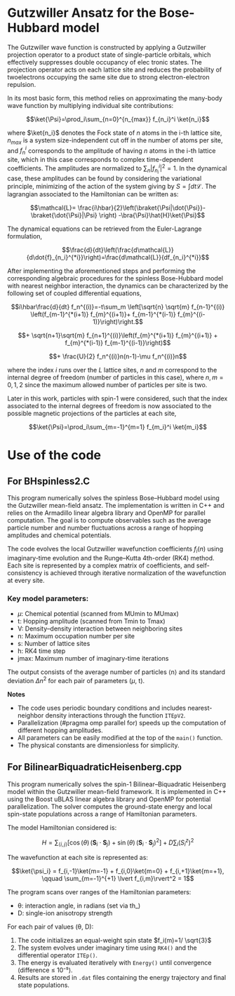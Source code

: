 # **Gutzwiller Ansatz for the Bose-Hubbard model**

The Gutzwiller wave function is constructed by applying a Gutzwiller projection operator to a
product state of single-particle orbitals, which effectively suppresses double occupancy of elec
tronic states. The projection operator acts on each lattice site and reduces the probability of twoelectrons occupying the same site due to strong electron-electron repulsion.

 In its most basic form, this method relies on approximating the many-body wave function by multiplying individual site contributions:
 
 $$\ket{\Psi}=\prod_i\sum_{n=0}^{n_{max}} f_{n_i}^i \ket{n_i}$$
 
where $\ket{n_i}$ denotes the Fock state of $n$ atoms in the i-th lattice site, $n_{max}$ is a system size-independent cut off in the number of atoms per site, and $f_{n}^{i}$ corresponds to the amplitude of having $n$ atoms in the i-th lattice site, which in this case corresponds to complex time-dependent coefficients. The amplitudes are normalized to $\sum_n|f_{n_i}^i|^2=1$. In the dynamical case, these amplitudes can be found by considering the variational principle, minimizing of the action of the system giving by $S=\int dt \mathcal{L}$. The lagrangian associated to the Hamiltonian can be written as:

$$\mathcal{L}= \frac{i\hbar}{2}\left(\braket{\Psi|\dot{\Psi}}-\braket{\dot{\Psi}|\Psi} \right) -\bra{\Psi}\hat{H}\ket{\Psi}$$

The dynamical equations can be retrieved from the Euler-Lagrange formulation,

$$\frac{d}{dt}\left(\frac{d\mathcal{L}}{d\dot{f}_{n_i}^{*i}}\right)=\frac{d\mathcal{L}}{df_{n_i}^{*i}}$$

After implementing the aforementioned steps and performing the corresponding algebraic procedures for the spinless Bose-Hubbard model with nearest neighbor interaction, the dynamics can be characterized by the following set of coupled differential equations,

$$i\hbar\frac{d}{dt} f_n^{(i)}=-t\sum_m \left[\sqrt{n} \sqrt{m} f_{n-1}^{(i)} \left(f_{m-1}^{*(i+1)} f_{m}^{(i+1)}+ f_{m-1}^{*(i-1)} f_{m}^{(i-1)}\right)\right.$$

$$+ \sqrt{n+1}\sqrt{m} f_{n+1}^{(i)}\left(f_{m}^{*(i+1)} f_{m}^{(i+1)} + f_{m}^{*(i-1)} f_{m-1}^{(i-1)}\right)$$

$$+ \frac{U}{2} f_n^{(i)}n(n-1)-\mu f_n^{(i)}n$$
    
 where the index $i$ runs over the $L$ lattice sites, $n$ and $m$ correspond to the internal degree of freedom (number of particles in this case), where $n,m={0, 1, 2}$ since the maximum allowed number of particles per site is two.

Later in this work, particles with spin-1 were considered, such that the index associated to the internal degrees of freedom is now associated to the possible magnetic projections of the particles at each site, 

$$\ket{\Psi}=\prod_i\sum_{m=-1}^{m=1} f_{m_i}^i \ket{m_i}$$


# **Use of the code**
## **For BHspinless2.C**
This program numerically solves the spinless Bose–Hubbard model using the Gutzwiller mean-field ansatz. The implementation is written in C++ and relies on the Armadillo linear algebra library and OpenMP for parallel computation. The goal is to compute observables such as the average particle number and number fluctuations across a range of hopping amplitudes and chemical potentials.

The code evolves the local Gutzwiller wavefunction coefficients $f_i(n)$ using imaginary-time evolution and the Runge–Kutta 4th-order (RK4) method. Each site is represented by a complex matrix of coefficients, and self-consistency is achieved through iterative normalization of the wavefunction at every site.

### Key model parameters:
- $\mu$: Chemical potential (scanned from MUmin to MUmax)
- t: Hopping amplitude (scanned from Tmin to Tmax)
- V: Density–density interaction between neighboring sites
- n: Maximum occupation number per site
- s: Number of lattice sites
- h: RK4 time step
- jmax: Maximum number of imaginary-time iterations

The output consists of the average number of particles ⟨n⟩ and its standard deviation $Δn^2$ for each pair of parameters ($\mu$, t).

**Notes**

- The code uses periodic boundary conditions and includes nearest-neighbor density interactions through the function `ITEpV2`.
- Parallelization (#pragma omp parallel for) speeds up the computation of different hopping amplitudes.
- All parameters can be easily modified at the top of the `main()` function.
- The physical constants are dimensionless for simplicity.


## **For BilinearBiquadraticHeisenberg.cpp**
This program numerically solves the spin-1 Bilinear–Biquadratic Heisenberg model within the Gutzwiller mean-field framework. It is implemented in C++ using the Boost uBLAS linear algebra library and OpenMP for potential parallelization. The solver computes the ground-state energy and local spin-state populations across a range of Hamiltonian parameters.

The model Hamiltonian considered is:

$$ H = \sum_{\langle i,j \rangle} \left[\cos(\theta)\,(\mathbf{S}_i \cdot \mathbf{S}_j) +\sin(\theta)\,(\mathbf{S}_i \cdot \mathbf{S}_j)^2\right]+D \sum_i (S_i^z)^2$$

The wavefunction at each site is represented as:

$$\ket{\psi_i} = f_{i,-1}\ket{m=-1} + f_{i,0}\ket{m=0} + f_{i,+1}\ket{m=+1}, \qquad \sum_{m=-1}^{+1} \lvert f_{i,m}\rvert^2 = 1$$

The program scans over ranges of the Hamiltonian parameters:

- θ: interaction angle, in radians (set via th_)
- D: single-ion anisotropy strength

For each pair of values (θ, D):

1. The code initializes an equal-weight spin state $f_i(m)=1/ \sqrt{3}$
2. The system evolves under imaginary time using `RK4()` and the differential operator `ITEp()`.
3. The energy is evaluated iteratively with `Energy()` until convergence (difference ≤ 10⁻⁵).
4. Results are stored in `.dat` files containing the energy trajectory and final state populations.

